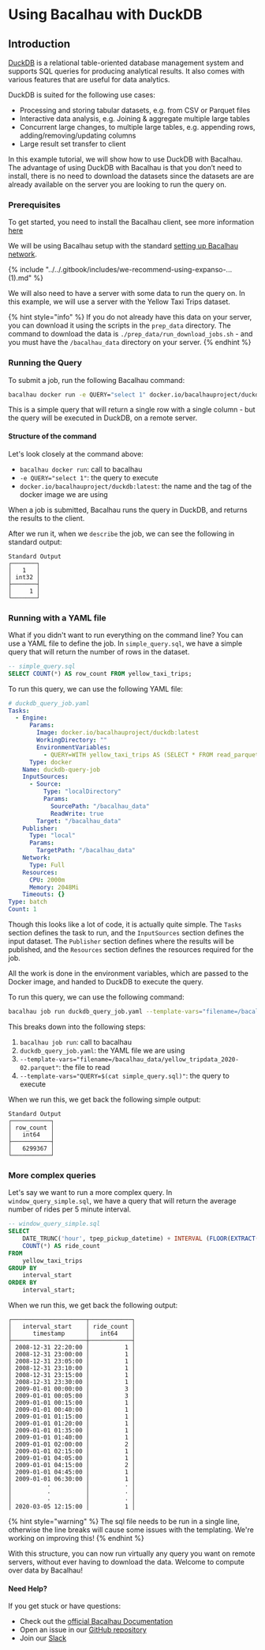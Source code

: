 # Using Bacalhau with DuckDB

## Introduction

[DuckDB](https://duckdb.org/docs/data/parquet/overview.html) is a relational table-oriented database management system and supports SQL queries for producing analytical results. It also comes with various features that are useful for data analytics.

DuckDB is suited for the following use cases:

* Processing and storing tabular datasets, e.g. from CSV or Parquet files
* Interactive data analysis, e.g. Joining & aggregate multiple large tables
* Concurrent large changes, to multiple large tables, e.g. appending rows, adding/removing/updating columns
* Large result set transfer to client

In this example tutorial, we will show how to use DuckDB with Bacalhau. The advantage of using DuckDB with Bacalhau is that you don’t need to install, there is no need to download the datasets since the datasets are are already available on the server you are looking to run the query on.

### Prerequisites

To get started, you need to install the Bacalhau client, see more information [here](https://docs.bacalhau.org/getting-started/installation)

We will be using Bacalhau setup with the standard [setting up Bacalhau network](https://docs.bacalhau.org/getting-started/create-private-network).

{% include "../../.gitbook/includes/we-recommend-using-expanso-... (1).md" %}

We will also need to have a server with some data to run the query on. In this example, we will use a server with the Yellow Taxi Trips dataset.



{% hint style="info" %}
If you do not already have this data on your server, you can download it using the scripts in the `prep_data` directory. The command to download the data is `./prep_data/run_download_jobs.sh` - and you must have the `/bacalhau_data` directory on your server.&#x20;
{% endhint %}

### Running the Query

To submit a job, run the following Bacalhau command:

```bash
bacalhau docker run -e QUERY="select 1" docker.io/bacalhauproject/duckdb:latest
```

This is a simple query that will return a single row with a single column - but the query will be executed in DuckDB, on a remote server.

#### Structure of the command

Let's look closely at the command above:

* `bacalhau docker run`: call to bacalhau
* `-e QUERY="select 1"`: the query to execute
* `docker.io/bacalhauproject/duckdb:latest`: the name and the tag of the docker image we are using

When a job is submitted, Bacalhau runs the query in DuckDB, and returns the results to the client.

After we run it, when we `describe` the job, we can see the following in standard output:

```
Standard Output
┌───────┐
│   1   │
│ int32 │
├───────┤
│     1 │
└───────┘
```

### Running with a YAML file

What if you didn't want to run everything on the command line? You can use a YAML file to define the job. In `simple_query.sql`, we have a simple query that will return the number of rows in the dataset.

```sql
-- simple_query.sql
SELECT COUNT(*) AS row_count FROM yellow_taxi_trips;
```

To run this query, we can use the following YAML file:

```yaml
# duckdb_query_job.yaml
Tasks:
  - Engine:
      Params:
        Image: docker.io/bacalhauproject/duckdb:latest
        WorkingDirectory: ""
        EnvironmentVariables:
          - QUERY=WITH yellow_taxi_trips AS (SELECT * FROM read_parquet('{{ .filename }}')) {{ .query }}
      Type: docker
    Name: duckdb-query-job
    InputSources:
      - Source:
          Type: "localDirectory"
          Params:
            SourcePath: "/bacalhau_data"
            ReadWrite: true
        Target: "/bacalhau_data"
    Publisher:
      Type: "local"
      Params:
        TargetPath: "/bacalhau_data"
    Network:
      Type: Full
    Resources:
      CPU: 2000m
      Memory: 2048Mi
    Timeouts: {}
Type: batch
Count: 1
```

Though this looks like a lot of code, it is actually quite simple. The `Tasks` section defines the task to run, and the `InputSources` section defines the input dataset. The `Publisher` section defines where the results will be published, and the `Resources` section defines the resources required for the job.

All the work is done in the environment variables, which are passed to the Docker image, and handed to DuckDB to execute the query.

To run this query, we can use the following command:

```bash
bacalhau job run duckdb_query_job.yaml --template-vars="filename=/bacalhau_data/yellow_tripdata_2020-02.parquet" --template-vars="QUERY=$(cat simple_query.sql)"
```

This breaks down into the following steps:

1. `bacalhau job run`: call to bacalhau
2. `duckdb_query_job.yaml`: the YAML file we are using
3. `--template-vars="filename=/bacalhau_data/yellow_tripdata_2020-02.parquet"`: the file to read
4. `--template-vars="QUERY=$(cat simple_query.sql)"`: the query to execute

When we run this, we get back the following simple output:

```
Standard Output
┌───────────┐
│ row_count │
│   int64   │
├───────────┤
│   6299367 │
└───────────┘
```

### More complex queries

Let's say we want to run a more complex query. In `window_query_simple.sql`, we have a query that will return the average number of rides per 5 minute interval.

```sql
-- window_query_simple.sql
SELECT
    DATE_TRUNC('hour', tpep_pickup_datetime) + INTERVAL (FLOOR(EXTRACT(MINUTE FROM tpep_pickup_datetime) / 5) * 5) MINUTE AS interval_start,
    COUNT(*) AS ride_count
FROM
    yellow_taxi_trips
GROUP BY
    interval_start
ORDER BY
    interval_start;
```

When we run this, we get back the following output:

```
┌─────────────────────┬────────────┐
│   interval_start    │ ride_count │
│      timestamp      │   int64    │
├─────────────────────┼────────────┤
│ 2008-12-31 22:20:00 │          1 │
│ 2008-12-31 23:00:00 │          1 │
│ 2008-12-31 23:05:00 │          1 │
│ 2008-12-31 23:10:00 │          1 │
│ 2008-12-31 23:15:00 │          1 │
│ 2008-12-31 23:30:00 │          1 │
│ 2009-01-01 00:00:00 │          3 │
│ 2009-01-01 00:05:00 │          3 │
│ 2009-01-01 00:15:00 │          1 │
│ 2009-01-01 00:40:00 │          1 │
│ 2009-01-01 01:15:00 │          1 │
│ 2009-01-01 01:20:00 │          1 │
│ 2009-01-01 01:35:00 │          1 │
│ 2009-01-01 01:40:00 │          1 │
│ 2009-01-01 02:00:00 │          2 │
│ 2009-01-01 02:15:00 │          1 │
│ 2009-01-01 04:05:00 │          1 │
│ 2009-01-01 04:15:00 │          2 │
│ 2009-01-01 04:45:00 │          1 │
│ 2009-01-01 06:30:00 │          1 │
│          ·          │          · │
│          ·          │          · │
│          ·          │          · │
│ 2020-03-05 12:15:00 │          1 │
```

{% hint style="warning" %}
The sql file needs to be run in a single line, otherwise the line breaks will cause some issues with the templating. We're working on improving this!
{% endhint %}

With this structure, you can now run virtually any query you want on remote servers, without ever having to download the data. Welcome to compute over data by Bacalhau!

#### Need Help? <a href="#need-help" id="need-help"></a>

If you get stuck or have questions:

* Check out the [official Bacalhau Documentation](https://docs.bacalhau.org/)
* Open an issue in our [GitHub repository](https://github.com/bacalhau-project/bacalhau)
* Join our [Slack](https://bit.ly/bacalhau-project-slack)
